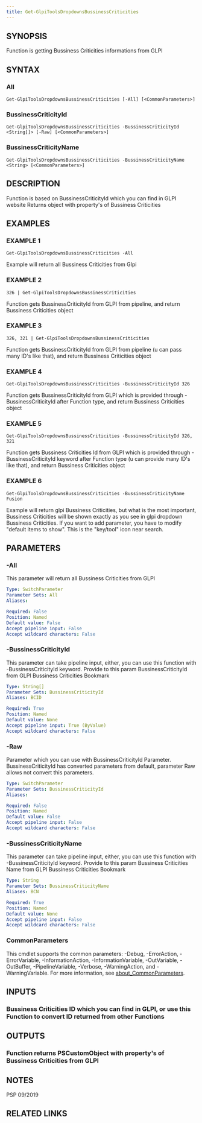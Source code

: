 ```yaml
---
title: Get-GlpiToolsDropdownsBussinessCriticities
---
```


## SYNOPSIS
Function is getting Bussiness Criticities informations from GLPI

## SYNTAX

### All
```
Get-GlpiToolsDropdownsBussinessCriticities [-All] [<CommonParameters>]
```

### BussinessCriticityId
```
Get-GlpiToolsDropdownsBussinessCriticities -BussinessCriticityId <String[]> [-Raw] [<CommonParameters>]
```

### BussinessCriticityName
```
Get-GlpiToolsDropdownsBussinessCriticities -BussinessCriticityName <String> [<CommonParameters>]
```

## DESCRIPTION
Function is based on BussinessCriticityId which you can find in GLPI website
Returns object with property's of Bussiness Criticities

## EXAMPLES

### EXAMPLE 1
```
Get-GlpiToolsDropdownsBussinessCriticities -All
```

Example will return all Bussiness Criticities from Glpi

### EXAMPLE 2
```
326 | Get-GlpiToolsDropdownsBussinessCriticities
```

Function gets BussinessCriticityId from GLPI from pipeline, and return Bussiness Criticities object

### EXAMPLE 3
```
326, 321 | Get-GlpiToolsDropdownsBussinessCriticities
```

Function gets BussinessCriticityId from GLPI from pipeline (u can pass many ID's like that), and return Bussiness Criticities object

### EXAMPLE 4
```
Get-GlpiToolsDropdownsBussinessCriticities -BussinessCriticityId 326
```

Function gets BussinessCriticityId from GLPI which is provided through -BussinessCriticityId after Function type, and return Bussiness Criticities object

### EXAMPLE 5
```
Get-GlpiToolsDropdownsBussinessCriticities -BussinessCriticityId 326, 321
```

Function gets Bussiness Criticities Id from GLPI which is provided through -BussinessCriticityId keyword after Function type (u can provide many ID's like that), and return Bussiness Criticities object

### EXAMPLE 6
```
Get-GlpiToolsDropdownsBussinessCriticities -BussinessCriticityName Fusion
```

Example will return glpi Bussiness Criticities, but what is the most important, Bussiness Criticities will be shown exactly as you see in glpi dropdown Bussiness Criticities.
If you want to add parameter, you have to modify "default items to show".
This is the "key/tool" icon near search.

## PARAMETERS

### -All
This parameter will return all Bussiness Criticities from GLPI

```yaml
Type: SwitchParameter
Parameter Sets: All
Aliases:

Required: False
Position: Named
Default value: False
Accept pipeline input: False
Accept wildcard characters: False
```

### -BussinessCriticityId
This parameter can take pipeline input, either, you can use this function with -BussinessCriticityId keyword.
Provide to this param BussinessCriticityId from GLPI Bussiness Criticities Bookmark

```yaml
Type: String[]
Parameter Sets: BussinessCriticityId
Aliases: BCID

Required: True
Position: Named
Default value: None
Accept pipeline input: True (ByValue)
Accept wildcard characters: False
```

### -Raw
Parameter which you can use with BussinessCriticityId Parameter.
BussinessCriticityId has converted parameters from default, parameter Raw allows not convert this parameters.

```yaml
Type: SwitchParameter
Parameter Sets: BussinessCriticityId
Aliases:

Required: False
Position: Named
Default value: False
Accept pipeline input: False
Accept wildcard characters: False
```

### -BussinessCriticityName
This parameter can take pipeline input, either, you can use this function with -BussinessCriticityId keyword.
Provide to this param Bussiness Criticities Name from GLPI Bussiness Criticities Bookmark

```yaml
Type: String
Parameter Sets: BussinessCriticityName
Aliases: BCN

Required: True
Position: Named
Default value: None
Accept pipeline input: False
Accept wildcard characters: False
```

### CommonParameters
This cmdlet supports the common parameters: -Debug, -ErrorAction, -ErrorVariable, -InformationAction, -InformationVariable, -OutVariable, -OutBuffer, -PipelineVariable, -Verbose, -WarningAction, and -WarningVariable. For more information, see [about_CommonParameters](http://go.microsoft.com/fwlink/?LinkID=113216).

## INPUTS

### Bussiness Criticities ID which you can find in GLPI, or use this Function to convert ID returned from other Functions
## OUTPUTS

### Function returns PSCustomObject with property's of Bussiness Criticities from GLPI
## NOTES
PSP 09/2019

## RELATED LINKS
